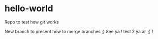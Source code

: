 # hello-world
Repo to test how git works

New branch to present how to merge branches ;) 
See ya ! 
test 2 ya all ;) ! 
